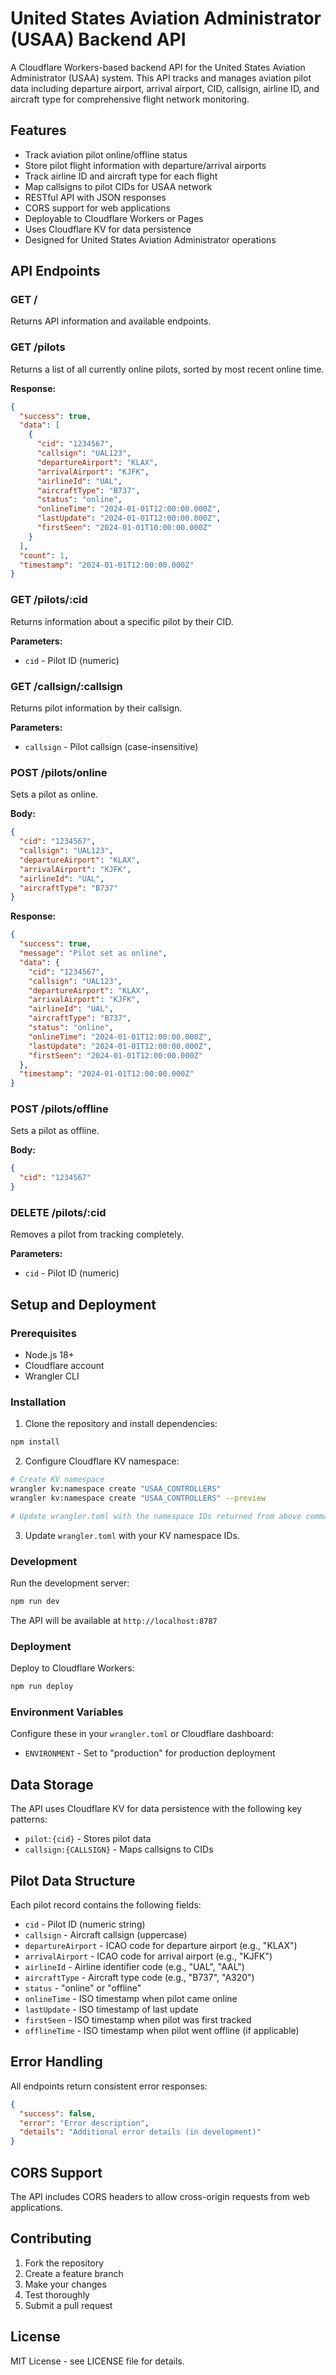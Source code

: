 # United States Aviation Administrator (USAA) Backend API

A Cloudflare Workers-based backend API for the United States Aviation Administrator (USAA) system. This API tracks and manages aviation pilot data including departure airport, arrival airport, CID, callsign, airline ID, and aircraft type for comprehensive flight network monitoring.

## Features

- Track aviation pilot online/offline status
- Store pilot flight information with departure/arrival airports
- Track airline ID and aircraft type for each flight
- Map callsigns to pilot CIDs for USAA network
- RESTful API with JSON responses
- CORS support for web applications
- Deployable to Cloudflare Workers or Pages
- Uses Cloudflare KV for data persistence
- Designed for United States Aviation Administrator operations

## API Endpoints

### GET /
Returns API information and available endpoints.

### GET /pilots
Returns a list of all currently online pilots, sorted by most recent online time.

**Response:**
```json
{
  "success": true,
  "data": [
    {
      "cid": "1234567",
      "callsign": "UAL123",
      "departureAirport": "KLAX",
      "arrivalAirport": "KJFK",
      "airlineId": "UAL",
      "aircraftType": "B737",
      "status": "online",
      "onlineTime": "2024-01-01T12:00:00.000Z",
      "lastUpdate": "2024-01-01T12:00:00.000Z",
      "firstSeen": "2024-01-01T10:00:00.000Z"
    }
  ],
  "count": 1,
  "timestamp": "2024-01-01T12:00:00.000Z"
}
```

### GET /pilots/:cid
Returns information about a specific pilot by their CID.

**Parameters:**
- `cid` - Pilot ID (numeric)

### GET /callsign/:callsign
Returns pilot information by their callsign.

**Parameters:**
- `callsign` - Pilot callsign (case-insensitive)

### POST /pilots/online
Sets a pilot as online.

**Body:**
```json
{
  "cid": "1234567",
  "callsign": "UAL123",
  "departureAirport": "KLAX",
  "arrivalAirport": "KJFK",
  "airlineId": "UAL",
  "aircraftType": "B737"
}
```

**Response:**
```json
{
  "success": true,
  "message": "Pilot set as online",
  "data": {
    "cid": "1234567",
    "callsign": "UAL123",
    "departureAirport": "KLAX",
    "arrivalAirport": "KJFK",
    "airlineId": "UAL",
    "aircraftType": "B737",
    "status": "online",
    "onlineTime": "2024-01-01T12:00:00.000Z",
    "lastUpdate": "2024-01-01T12:00:00.000Z",
    "firstSeen": "2024-01-01T12:00:00.000Z"
  },
  "timestamp": "2024-01-01T12:00:00.000Z"
}
```

### POST /pilots/offline
Sets a pilot as offline.

**Body:**
```json
{
  "cid": "1234567"
}
```

### DELETE /pilots/:cid
Removes a pilot from tracking completely.

**Parameters:**
- `cid` - Pilot ID (numeric)

## Setup and Deployment

### Prerequisites
- Node.js 18+
- Cloudflare account
- Wrangler CLI

### Installation

1. Clone the repository and install dependencies:
```bash
npm install
```

2. Configure Cloudflare KV namespace:
```bash
# Create KV namespace
wrangler kv:namespace create "USAA_CONTROLLERS"
wrangler kv:namespace create "USAA_CONTROLLERS" --preview

# Update wrangler.toml with the namespace IDs returned from above commands
```

3. Update `wrangler.toml` with your KV namespace IDs.

### Development

Run the development server:
```bash
npm run dev
```

The API will be available at `http://localhost:8787`

### Deployment

Deploy to Cloudflare Workers:
```bash
npm run deploy
```

### Environment Variables

Configure these in your `wrangler.toml` or Cloudflare dashboard:
- `ENVIRONMENT` - Set to "production" for production deployment

## Data Storage

The API uses Cloudflare KV for data persistence with the following key patterns:

- `pilot:{cid}` - Stores pilot data
- `callsign:{CALLSIGN}` - Maps callsigns to CIDs

## Pilot Data Structure

Each pilot record contains the following fields:
- `cid` - Pilot ID (numeric string)
- `callsign` - Aircraft callsign (uppercase)
- `departureAirport` - ICAO code for departure airport (e.g., "KLAX")
- `arrivalAirport` - ICAO code for arrival airport (e.g., "KJFK")
- `airlineId` - Airline identifier code (e.g., "UAL", "AAL")
- `aircraftType` - Aircraft type code (e.g., "B737", "A320")
- `status` - "online" or "offline"
- `onlineTime` - ISO timestamp when pilot came online
- `lastUpdate` - ISO timestamp of last update
- `firstSeen` - ISO timestamp when pilot was first tracked
- `offlineTime` - ISO timestamp when pilot went offline (if applicable)

## Error Handling

All endpoints return consistent error responses:

```json
{
  "success": false,
  "error": "Error description",
  "details": "Additional error details (in development)"
}
```

## CORS Support

The API includes CORS headers to allow cross-origin requests from web applications.

## Contributing

1. Fork the repository
2. Create a feature branch
3. Make your changes
4. Test thoroughly
5. Submit a pull request

## License

MIT License - see LICENSE file for details.
